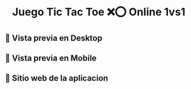 # <div align="center">Juego Tic Tac Toe ❌⭕ Online 1vs1 </div>

## 🔗 Vista previa en Desktop

<!-- ![App Screenshot](./assets/capturas-pantalla/captura3.png/) -->

## 🔗 Vista previa en Mobile

<!-- ![App Screenshot](./assets/capturas-pantalla/captura2.png/) -->

## 🔗 Sitio web de la aplicacion

<!-- https://chat-jaenfigueroa.herokuapp.com/ -->
